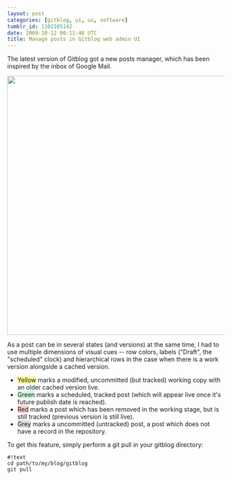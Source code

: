 ```yaml
---
layout: post
categories: [gitblog, ui, ux, software]
tumblr_id: 1102105142
date: 2009-10-12 00:11:46 UTC
title: Manage posts in Gitblog web admin UI
---
```


The latest version of Gitblog got a new posts manager, which has been inspired by the inbox of Google Mail.

<a href="http://farm3.static.flickr.com/2445/4002358763_550724f3de_o.png"><img src="http://farm3.static.flickr.com/2657/4002358777_4e642cfce1_o_d.png" width="600"></a>

As a post can be in several states (and versions) at the same time, I had to use multiple dimensions of visual cues -- row colors, labels ("Draft", the "scheduled" clock) and hierarchical rows in the case when there is a work version alongside a cached version.

 - <span style="background-color:#fffb91">Yellow</span> marks a modified, uncommitted (but tracked) working copy with an older cached version live.
 - <span style="background-color:#cfd">Green</span> marks a scheduled, tracked post (which will appear live once it's future publish date is reached).
 - <span style="background-color:#fcc">Red</span> marks a post which has been removed in the working stage, but is still tracked (previous version is still live).
 - <span style="background-color:#ddd">Grey</span> marks a uncommitted (untracked) post, a post which does not have a record in the repository.

To get this feature, simply perform a git pull in your gitblog directory:

    #!text
    cd path/to/my/blog/gitblog
    git pull
